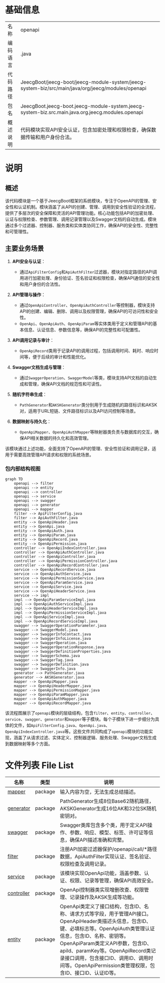 # 基础信息

|      |      |
|------|------|
| 名称 | openapi |
| 编码语言 | .java |
| 代码路径 | JeecgBoot/jeecg-boot/jeecg-module-system/jeecg-system-biz/src/main/java/org/jeecg/modules/openapi |
| 包名 | JeecgBoot.jeecg-boot.jeecg-module-system.jeecg-system-biz.src.main.java.org.jeecg.modules.openapi |
| 概述说明 | 代码模块实现API安全认证，包含加密处理和权限检查，确保数据传输和用户身份合法。 |

# 说明

## 概述

该代码模块是一个基于JeecgBoot框架的系统模块，专注于OpenAPI的管理、安全性和认证机制。模块涵盖了从API的创建、管理、调用到安全性验证的全流程，提供了多层次的安全保障和灵活的API管理功能。核心功能包括API的加密处理、认证与权限检查、参数管理、调用记录管理以及Swagger文档的自动生成。模块通过多个过滤器、控制器、服务类和实体类协同工作，确保API的安全性、完整性和可管理性。

## 主要业务场景

1. **API安全与认证**：
   - 通过`ApiFilterConfig`和`ApiAuthFilter`过滤器，模块对指定路径的API调用进行加密处理、身份验证、签名验证和权限检查，确保API通信的安全性和用户身份的合法性。

2. **API管理与操作**：
   - 通过`OpenApiController`、`OpenApiAuthController`等控制器，模块支持API的创建、编辑、删除、调用以及权限管理，确保API的可访问性和安全性。
   - `OpenApi`、`OpenApiAuth`、`OpenApiParam`等实体类用于定义和管理API的基本信息、认证信息、参数信息等，确保API的完整性和可配置性。

3. **API调用记录与审计**：
   - `OpenApiRecord`类用于记录API的调用过程，包括调用时间、耗时、响应时间等，便于后续的审计和性能优化。

4. **Swagger文档生成与管理**：
   - 通过`SwaggerOperation`、`SwaggerModel`等类，模块支持API文档的自动生成和管理，确保API文档的规范性和可读性。

5. **随机字符串生成**：
   - `PathGenerator`和`AKSKGenerator`类分别用于生成随机的路径标识和AKSK对，适用于URL短链、文件路径标识以及API访问控制等场景。

6. **数据映射与持久化**：
   - `OpenApiMapper`、`OpenApiAuthMapper`等映射器类负责与数据库的交互，确保API相关数据的持久化和高效管理。

该模块通过上述功能，全面支持了OpenAPI的管理、安全性验证和调用记录，适用于需要高效管理API请求和权限的系统场景。


### 包内部结构视图

```mermaid
graph TD
    openapi --> filter
    openapi --> entity
    openapi --> controller
    openapi --> service
    openapi --> swagger
    openapi --> generator
    openapi --> mapper
    filter --> ApiFilterConfig.java
    filter --> ApiAuthFilter.java
    entity --> OpenApiHeader.java
    entity --> OpenApi.java
    entity --> OpenApiAuth.java
    entity --> OpenApiParam.java
    entity --> OpenApiRecord.java
    entity --> OpenApiPermission.java
    controller --> OpenApiIndexController.java
    controller --> OpenApiAuthController.java
    controller --> OpenApiController.java
    controller --> OpenApiPermissionController.java
    controller --> OpenApiRecordController.java
    service --> OpenApiRecordService.java
    service --> OpenApiAuthService.java
    service --> OpenApiPermissionService.java
    service --> OpenApiParamService.java
    service --> OpenApiService.java
    service --> OpenApiHeaderService.java
    service --> impl
    impl --> OpenApiParamServiceImpl.java
    impl --> OpenApiAuthServiceImpl.java
    impl --> OpenApiHeaderServiceImpl.java
    impl --> OpenApiPermissionServiceImpl.java
    impl --> OpenApiServiceImpl.java
    impl --> OpenApiRecordServiceImpl.java
    swagger --> SwaggerOperationParameter.java
    swagger --> SwaggerModel.java
    swagger --> SwaggerInfoContact.java
    swagger --> SwaggerInfoLicense.java
    swagger --> SwaggerOperation.java
    swagger --> SwaggerOperationResponse.java
    swagger --> SwaggerDefinitionProperties.java
    swagger --> SwaggerSchema.java
    swagger --> SwaggerTag.java
    swagger --> SwaggerDefinition.java
    swagger --> SwaggerInfo.java
    generator --> PathGenerator.java
    generator --> AKSKGenerator.java
    mapper --> OpenApiMapper.java
    mapper --> OpenApiHeaderMapper.java
    mapper --> OpenApiPermissionMapper.java
    mapper --> OpenApiParamMapper.java
    mapper --> OpenApiAuthMapper.java
    mapper --> OpenApiRecordMapper.java
```

该流程图展示了`openapi`模块的层级结构，包含`filter`、`entity`、`controller`、`service`、`swagger`、`generator`和`mapper`等子模块。每个子模块下进一步细分为具体的文件，如`ApiFilterConfig.java`、`OpenApi.java`、`OpenApiIndexController.java`等。这些文件共同构成了`openapi`模块的功能实现，涵盖了从请求过滤、实体定义、控制器逻辑、服务处理、Swagger文档生成到数据映射等多个方面。

# 文件列表 File List

| 名称   | 类型  | 说明 |
|-------|------|-------------|
| [mapper](mapper/_module.md) | package | 输入内容为空，无法生成总结描述。 |
| [generator](generator/_module.md) | package | PathGenerator生成8位Base62随机路径，AKSKGenerator生成16位AK和32位SK随机密钥对。 |
| [swagger](swagger/_module.md) | package | Swagger类库包含多个类，用于定义API操作、参数、响应、模型、标签、许可证等信息，确保API描述准确和完整。 |
| [filter](filter/_module.md) | package | 注册API加密过滤器保护/openapi/call/*路径数据，ApiAuthFilter实现认证、签名验证、权限检查及调用记录。 |
| [service](service/_module.md) | package | 该模块实现OpenApi功能，涵盖参数、认证、权限、记录等管理，确保API高效安全。 |
| [controller](controller/_module.md) | package | OpenApi控制器类实现增删改查、权限管理、记录操作及AKSK生成等功能。 |
| [entity](entity/_module.md) | package | OpenApi类定义了接口结构，包含ID、名称、请求方式等字段，用于管理API接口。OpenApiHeader类描述头信息，包含ID、键、必填标志等。OpenApiAuth类管理认证信息，包含ID、名称、密钥等。OpenApiParam类定义API参数，包含ID、apiId、paramKey等。OpenApiRecord类记录接口调用，包含接口ID、调用ID、调用时间等。OpenApiPermission类管理权限，包含ID、接口ID、认证ID等。 |


